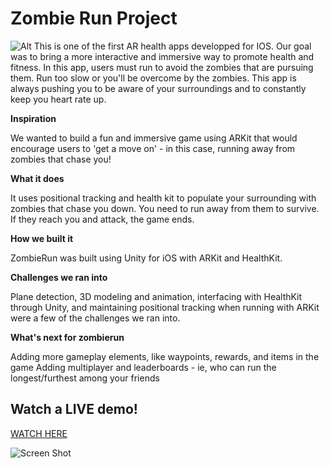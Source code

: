 # Zombie Run Project 

![Alt](https://github.com/reecedantin/ZombieRun/blob/master/Assets/iTunesArtwork%403x.png)
This is one of the first AR health apps developped for IOS. Our goal was to bring a more interactive and immersive way to promote health and fitness. In this app, users must run to avoid the zombies that are pursuing them. Run too slow or you'll be overcome by the zombies. This app is always pushing you to be aware of your surroundings and to constantly keep you heart rate up.

**Inspiration**

We wanted to build a fun and immersive game using ARKit that would encourage users to 'get a move on' - in this case, running away from zombies that chase you!

**What it does**

It uses positional tracking and health kit to populate your surrounding with zombies that chase you down. You need to run away from them to survive. If they reach you and attack, the game ends.

**How we built it**

ZombieRun was built using Unity for iOS with ARKit and HealthKit.

**Challenges we ran into**

Plane detection, 3D modeling and animation, interfacing with HealthKit through Unity, and maintaining positional tracking when running with ARKit were a few of the challenges we ran into.

**What's next for zombierun**

Adding more gameplay elements, like waypoints, rewards, and items in the game
Adding multiplayer and leaderboards - ie, who can run the longest/furthest among your friends

 ## Watch a LIVE demo!
[WATCH HERE](https://vimeo.com/258439281)

![Screen Shot](https://github.com/reecedantin/zombierun/raw/master/ScreenShot.jpg)



